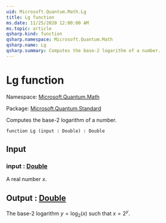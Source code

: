 ```yaml
---
uid: Microsoft.Quantum.Math.Lg
title: Lg function
ms.date: 11/25/2020 12:00:00 AM
ms.topic: article
qsharp.kind: function
qsharp.namespace: Microsoft.Quantum.Math
qsharp.name: Lg
qsharp.summary: Computes the base-2 logarithm of a number.
---
```


# Lg function

Namespace: [Microsoft.Quantum.Math](xref:Microsoft.Quantum.Math)

Package: [Microsoft.Quantum.Standard](https://nuget.org/packages/Microsoft.Quantum.Standard)


Computes the base-2 logarithm of a number.

```qsharp
function Lg (input : Double) : Double
```


## Input

### input : [Double](xref:microsoft.quantum.user-guide.language.types)

A real number $x$.



## Output : [Double](xref:microsoft.quantum.user-guide.language.types)

The base-2 logarithm $y = \log_2(x)$ such that $x = 2^y$.